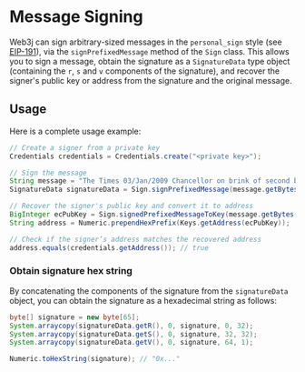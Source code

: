 Message Signing
===============

Web3j can sign arbitrary-sized messages in the `personal_sign` style (see [EIP-191](https://eips.ethereum.org/EIPS/eip-191)), via the `signPrefixedMessage` method of the `Sign` class. This allows you to sign a message, obtain the signature as a `SignatureData` type object (containing the `r`, `s` and `v` components of the signature), and recover the signer's public key or address from the signature and the original message.

## Usage

Here is a complete usage example:

```java
// Create a signer from a private key
Credentials credentials = Credentials.create("<private key>");

// Sign the message
String message = "The Times 03/Jan/2009 Chancellor on brink of second bailout for banks";
SignatureData signatureData = Sign.signPrefixedMessage(message.getBytes(StandardCharsets.UTF_8), credentials.getEcKeyPair());

// Recover the signer's public key and convert it to address
BigInteger ecPubKey = Sign.signedPrefixedMessageToKey(message.getBytes(), signatureData);
String address = Numeric.prependHexPrefix(Keys.getAddress(ecPubKey));

// Check if the signer’s address matches the recovered address
address.equals(credentials.getAddress()); // true
```

### Obtain signature hex string

By concatenating the components of the signature from the `signatureData` object, you can obtain the signature as a hexadecimal string as follows:

```java
byte[] signature = new byte[65];
System.arraycopy(signatureData.getR(), 0, signature, 0, 32);
System.arraycopy(signatureData.getS(), 0, signature, 32, 32);
System.arraycopy(signatureData.getV(), 0, signature, 64, 1);

Numeric.toHexString(signature); // "0x..."
```